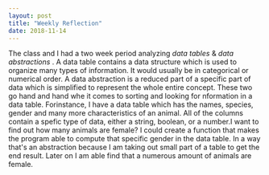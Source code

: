 ```yaml
---
layout: post
title: "Weekly Reflection"
date: 2018-11-14
---
```


The class and I had a two week period analyzing <i> data tables </i> & <i> data abstractions </i>. A data table contains a data structure which is used to organize many types of information. It would usually be in categorical or numerical order. A data abstraction is a reduced part of a specific part of data which is simplified to represent the whole entire concept. These two go hand and hand whe it comes to sorting and looking for nformation in a data table. Forinstance, I have a data table which has the names, species, gender and many more characteristics of an animal. All of the columns contain a spefic type of data, either a string, boolean, or a number.I want to find out how many animals are female? I could create a function that makes the program able to compute that specific gender in the data table. In a way that's an abstraction because I am taking out small part of a table to get the end result. Later on I am able find that a numerous amount of animals are female.

